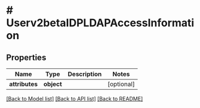 # # Userv2betaIDPLDAPAccessInformation

## Properties

Name | Type | Description | Notes
------------ | ------------- | ------------- | -------------
**attributes** | **object** |  | [optional]

[[Back to Model list]](../../README.md#models) [[Back to API list]](../../README.md#endpoints) [[Back to README]](../../README.md)

